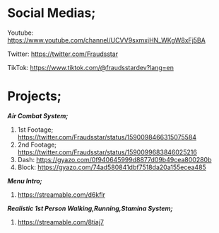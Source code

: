 # Social Medias;

Youtube: https://www.youtube.com/channel/UCVV9sxmxjHN_WKgW8xFj5BA

Twitter: https://twitter.com/Fraudsstar

TikTok: https://www.tiktok.com/@fraudsstardev?lang=en

# Projects;
**_Air Combat System;_**
1. 1st Footage; https://twitter.com/Fraudsstar/status/1590098466315075584
2. 2nd Footage; https://twitter.com/Fraudsstar/status/1590099683846025216
3. Dash: https://gyazo.com/0f940645999d8877d09b49cea800280b
4. Block: https://gyazo.com/74ad580841dbf7518da20a155ecea485

**_Menu Intro;_**
1. https://streamable.com/d6kflr

**_Realistic 1st Person Walking,Running,Stamina System;_**
1. https://streamable.com/8tiaj7
